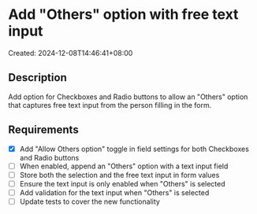 # Add "Others" option with free text input

Created: 2024-12-08T14:46:41+08:00

## Description

Add option for Checkboxes and Radio buttons to allow an "Others" option that captures free text input from the person filling in the form.

## Requirements

- [x] Add "Allow Others option" toggle in field settings for both Checkboxes and Radio buttons
- [ ] When enabled, append an "Others" option with a text input field
- [ ] Store both the selection and the free text input in form values
- [ ] Ensure the text input is only enabled when "Others" is selected
- [ ] Add validation for the text input when "Others" is selected
- [ ] Update tests to cover the new functionality

